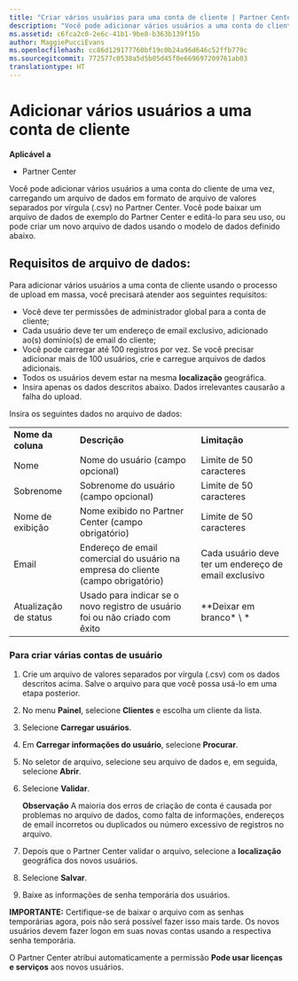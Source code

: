 ```yaml
---
title: "Criar vários usuários para uma conta de cliente | Partner Center"
description: "Você pode adicionar vários usuários a uma conta do cliente de uma vez, carregando um arquivo de dados em formato de arquivo de valores separados por vírgula (.csv) no Partner Center."
ms.assetid: c6fca2c0-2e6c-41b1-9be8-b363b139f15b
author: MaggiePucciEvans
ms.openlocfilehash: cc86d129177760bf19c0b24a96d646c52ffb779c
ms.sourcegitcommit: 772577c0538a5d5b05d45f0e669697209761ab03
translationtype: HT
---
```

# <a name="add-multiple-users-to-a-customer-account"></a>Adicionar vários usuários a uma conta de cliente

**Aplicável a**

-  Partner Center

Você pode adicionar vários usuários a uma conta do cliente de uma vez, carregando um arquivo de dados em formato de arquivo de valores separados por vírgula (.csv) no Partner Center. Você pode baixar um arquivo de dados de exemplo do Partner Center e editá-lo para seu uso, ou pode criar um novo arquivo de dados usando o modelo de dados definido abaixo.

## <a href="" id="creatingtheimportcsvfile"></a>Requisitos de arquivo de dados:


Para adicionar vários usuários a uma conta de cliente usando o processo de upload em massa, você precisará atender aos seguintes requisitos:

-   Você deve ter permissões de administrador global para a conta de cliente;
-   Cada usuário deve ter um endereço de email exclusivo, adicionado ao(s) domínio(s) de email do cliente;
-   Você pode carregar até 100 registros por vez. Se você precisar adicionar mais de 100 usuários, crie e carregue arquivos de dados adicionais.
-   Todos os usuários devem estar na mesma **localização** geográfica.
-   Insira apenas os dados descritos abaixo. Dados irrelevantes causarão a falha do upload.

Insira os seguintes dados no arquivo de dados:

|                 |                                                                              |                                            |
|-----------------|------------------------------------------------------------------------------|--------------------------------------------|
| **Nome da coluna** | **Descrição**                                                              | **Limitação**                             |
| Nome      | Nome do usuário (campo opcional)                                           | Limite de 50 caracteres                         |
| Sobrenome       | Sobrenome do usuário (campo opcional)                                            | Limite de 50 caracteres                         |
| Nome de exibição    | Nome exibido no Partner Center (campo obrigatório)                            | Limite de 50 caracteres                         |
| Email           | Endereço de email comercial do usuário na empresa do cliente (campo obrigatório)           | Cada usuário deve ter um endereço de email exclusivo |
| Atualização de status   | Usado para indicar se o novo registro de usuário foi ou não criado com êxito | \*\*Deixar em branco\* \ *                        |

 

### <a href="" id="createmultipleuseraccounts"></a>Para criar várias contas de usuário

<a href="" id="creatingtheaccounts"></a>
1.  Crie um arquivo de valores separados por vírgula (.csv) com os dados descritos acima. Salve o arquivo para que você possa usá-lo em uma etapa posterior.
2.  No menu **Painel**, selecione **Clientes** e escolha um cliente da lista.
3.  Selecione **Carregar usuários**.
4.  Em **Carregar informações do usuário**, selecione **Procurar**.
5.  No seletor de arquivo, selecione seu arquivo de dados e, em seguida, selecione **Abrir**.
6.  Selecione **Validar**.

    **Observação**  A maioria dos erros de criação de conta é causada por problemas no arquivo de dados, como falta de informações, endereços de email incorretos ou duplicados ou número excessivo de registros no arquivo.

     

7.  Depois que o Partner Center validar o arquivo, selecione a **localização** geográfica dos novos usuários.
8.  Selecione **Salvar**.
9.  Baixe as informações de senha temporária dos usuários.

**IMPORTANTE:** Certifique-se de baixar o arquivo com as senhas temporárias agora, pois não será possível fazer isso mais tarde. Os novos usuários devem fazer logon em suas novas contas usando a respectiva senha temporária.

O Partner Center atribui automaticamente a permissão **Pode usar licenças e serviços** aos novos usuários.

 

 



